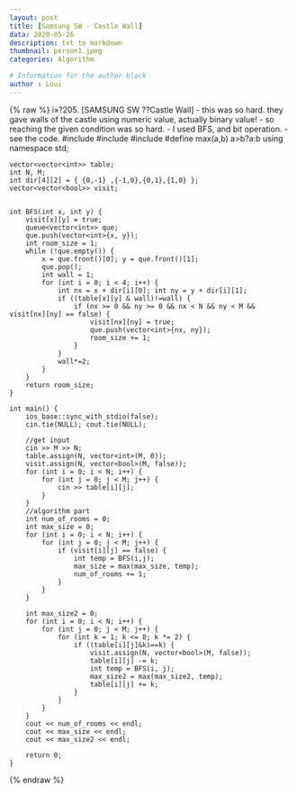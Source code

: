 ```yaml
---
layout: post
title: [Samsung SW - Castle Wall]
data: 2020-05-26
description: txt to markdown
thumbnail: person1.jpeg
categories: Algorithm

# Information for the author block
author : Loui
---
```


{% raw %}
	ï»?205. [SAMSUNG SW ??Castle Wall]
	- this was so hard. they gave walls of the castle using numeric value, actually binary value!
	- so reaching the given condition was so hard.
	- I used BFS, and bit operation.
	- see the code.
	#include<iostream>
	#include<vector>
	#include<queue>
	#define max(a,b) a>b?a:b
	using namespace std;
	
	vector<vector<int>> table;
	int N, M;
	int dir[4][2] = { {0,-1} ,{-1,0},{0,1},{1,0} };
	vector<vector<bool>> visit;
	
	
	int BFS(int x, int y) {
		visit[x][y] = true;
		queue<vector<int>> que;
		que.push(vector<int>{x, y});
		int room_size = 1;
		while (!que.empty()) {
			x = que.front()[0]; y = que.front()[1];
			que.pop();
			int wall = 1;
			for (int i = 0; i < 4; i++) {
				int nx = x + dir[i][0]; int ny = y + dir[i][1];
				if ((table[x][y] & wall)!=wall) {
					if (nx >= 0 && ny >= 0 && nx < N && ny < M && visit[nx][ny] == false) {
						visit[nx][ny] = true;
						que.push(vector<int>{nx, ny});
						room_size += 1;
					}
				}
				wall*=2;
			}		
		}
		return room_size;
	}
	
	int main() {
		ios_base::sync_with_stdio(false);
		cin.tie(NULL); cout.tie(NULL);
	
		//get input
		cin >> M >> N;
		table.assign(N, vector<int>(M, 0));
		visit.assign(N, vector<bool>(M, false));
		for (int i = 0; i < N; i++) {
			for (int j = 0; j < M; j++) {
				cin >> table[i][j];
			}
		}
		//algorithm part
		int num_of_rooms = 0;
		int max_size = 0;
		for (int i = 0; i < N; i++) {
			for (int j = 0; j < M; j++) {
				if (visit[i][j] == false) {
					int temp = BFS(i,j);
					max_size = max(max_size, temp);
					num_of_rooms += 1;
				}
			}
		}
		
		int max_size2 = 0;
		for (int i = 0; i < N; i++) {
			for (int j = 0; j < M; j++) {
				for (int k = 1; k <= 8; k *= 2) {
					if ((table[i][j]&k)==k) {
						visit.assign(N, vector<bool>(M, false));
						table[i][j] -= k;
						int temp = BFS(i, j);
						max_size2 = max(max_size2, temp);
						table[i][j] += k;
					}
				}
			}
		}
		cout << num_of_rooms << endl;
		cout << max_size << endl;
		cout << max_size2 << endl;
		
		return 0;
	}
	
	
{% endraw %}
